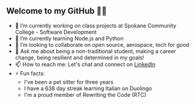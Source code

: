 ## Welcome to my GitHub 👋🌟

- 🔭 I’m currently working on class projects at Spokane Community College - Software Development
- 🌱 I’m currently learning Node.js and Python
- 👯 I’m looking to collaborate on open source, aerospace, tech for good
- 💬 Ask me about being a non-traditional student, making a career change, being resilient and determined in my goals! 
- 📫 How to reach me: Let's chat and connect on [LinkedIn](https://www.linkedin.com/in/tessellison/)
- ⚡ Fun facts:
  * I've been a pet sitter for three years
  * I have a 638 day streak learning Italian on Duolingo
  * I'm a proud member of Rewriting the Code (RTC)
